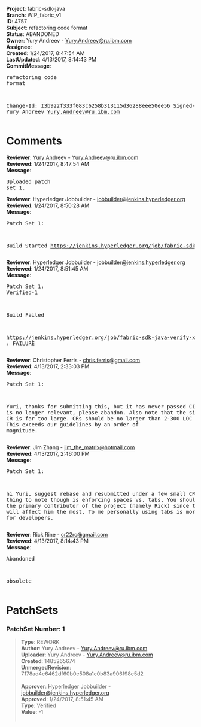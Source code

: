 <strong>Project</strong>: fabric-sdk-java<br><strong>Branch</strong>: WIP_fabric_v1<br><strong>ID</strong>: 4757<br><strong>Subject</strong>: refactoring code format<br><strong>Status</strong>: ABANDONED<br><strong>Owner</strong>: Yury Andreev - Yury.Andreev@ru.ibm.com<br><strong>Assignee</strong>:<br><strong>Created</strong>: 1/24/2017, 8:47:54 AM<br><strong>LastUpdated</strong>: 4/13/2017, 8:14:43 PM<br><strong>CommitMessage</strong>:<br><pre>refactoring code format

Change-Id: I3b922f333f083c6258b313115d36288eee50ee56
Signed-off-by: Yury Andreev <Yury.Andreev@ru.ibm.com>
</pre><h1>Comments</h1><strong>Reviewer</strong>: Yury Andreev - Yury.Andreev@ru.ibm.com<br><strong>Reviewed</strong>: 1/24/2017, 8:47:54 AM<br><strong>Message</strong>: <pre>Uploaded patch set 1.</pre><strong>Reviewer</strong>: Hyperledger Jobbuilder - jobbuilder@jenkins.hyperledger.org<br><strong>Reviewed</strong>: 1/24/2017, 8:50:28 AM<br><strong>Message</strong>: <pre>Patch Set 1:

Build Started https://jenkins.hyperledger.org/job/fabric-sdk-java-verify-x86_64/38/</pre><strong>Reviewer</strong>: Hyperledger Jobbuilder - jobbuilder@jenkins.hyperledger.org<br><strong>Reviewed</strong>: 1/24/2017, 8:51:45 AM<br><strong>Message</strong>: <pre>Patch Set 1: Verified-1

Build Failed 

https://jenkins.hyperledger.org/job/fabric-sdk-java-verify-x86_64/38/ : FAILURE</pre><strong>Reviewer</strong>: Christopher Ferris - chris.ferris@gmail.com<br><strong>Reviewed</strong>: 4/13/2017, 2:33:03 PM<br><strong>Message</strong>: <pre>Patch Set 1:

Yuri, thanks for submitting this, but it has never passed CI. If it is no longer relevant, please abandon. Also note that the size of this CR is far too large. CRs should be no larger than 2-300 LOC changed. This exceeds our guidelines by an order of magnitude.</pre><strong>Reviewer</strong>: Jim Zhang - jim_the_matrix@hotmail.com<br><strong>Reviewed</strong>: 4/13/2017, 2:46:00 PM<br><strong>Message</strong>: <pre>Patch Set 1:

hi Yuri, suggest rebase and resubmitted under a few small CRs. one thing to note though is enforcing spaces vs. tabs. You should check with the primary contributor of the project (namely Rick) since this change will affect him the most. To me personally using tabs is more convenient for developers.</pre><strong>Reviewer</strong>: Rick Rine - cr22rc@gmail.com<br><strong>Reviewed</strong>: 4/13/2017, 8:14:43 PM<br><strong>Message</strong>: <pre>Abandoned

obsolete</pre><h1>PatchSets</h1><h3>PatchSet Number: 1</h3><blockquote><strong>Type</strong>: REWORK<br><strong>Author</strong>: Yury Andreev - Yury.Andreev@ru.ibm.com<br><strong>Uploader</strong>: Yury Andreev - Yury.Andreev@ru.ibm.com<br><strong>Created</strong>: 1485265674<br><strong>UnmergedRevision</strong>: 7178ad4e6462df60b0e508a1c0b83a906f98e5d2<br><br><strong>Approver</strong>: Hyperledger Jobbuilder - jobbuilder@jenkins.hyperledger.org<br><strong>Approved</strong>: 1/24/2017, 8:51:45 AM<br><strong>Type</strong>: Verified<br><strong>Value</strong>: -1<br><br></blockquote>